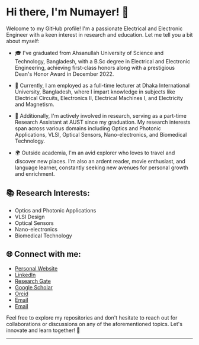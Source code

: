 # Hi there, I'm Numayer! 👋

Welcome to my GitHub profile! I'm a passionate Electrical and Electronic Engineer with a keen interest in research and education. Let me tell you a bit about myself:

- 🎓 I've graduated from Ahsanullah University of Science and Technology, Bangladesh, with a B.Sc degree in Electrical and Electronic Engineering, achieving first-class honors along with a prestigious Dean's Honor Award in December 2022.

- 🔭 Currently, I am employed as a full-time lecturer at Dhaka International University, Bangladesh, where I impart knowledge in subjects like Electrical Circuits, Electronics II, Electrical Machines I, and Electricity and Magnetism.

- 🧪 Additionally, I'm actively involved in research, serving as a part-time Research Assistant at AUST since my graduation. My research interests span across various domains including Optics and Photonic Applications, VLSI, Optical Sensors, Nano-electronics, and Biomedical Technology.

- 🌍 Outside academia, I'm an avid explorer who loves to travel and discover new places. I'm also an ardent reader, movie enthusiast, and language learner, constantly seeking new avenues for personal growth and enrichment.

## 📚 Research Interests:
- Optics and Photonic Applications
- VLSI Design
- Optical Sensors
- Nano-electronics
- Biomedical Technology

## 🌐 Connect with me:
- [Personal Website](https://numayer-z.github.io/)
- [LinkedIn](https://www.linkedin.com/in/numayerzaman)
- [Research Gate](https://www.researchgate.net/profile/Numayer-Zaman)
- [Google Scholar](https://scholar.google.com/citations?user=exrGKF8AAAAJ&hl=en)
- [Orcid](https://orcid.org/0009-0005-9183-053X)
- [Email](mailto:numayer02@gmail.com)
- [Email](mailto:numayerandalib.eee@diu.ac)

Feel free to explore my repositories and don't hesitate to reach out for collaborations or discussions on any of the aforementioned topics. Let's innovate and learn together! 🚀

---
